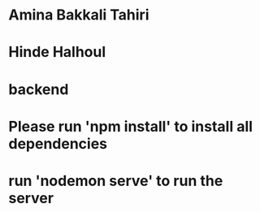 # Amina Bakkali Tahiri
# Hinde Halhoul

# backend

# Please run 'npm install' to install all dependencies
# run 'nodemon serve' to run the server
